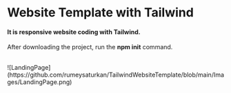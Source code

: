 # Website Template with Tailwind
<h4>It is responsive website coding with Tailwind.</h4>
<p>After downloading the project, run the <b>npm init</b> command.</p>
<br>
![LandingPage](https://github.com/rumeysaturkan/TailwindWebsiteTemplate/blob/main/Images/LandingPage.png)
